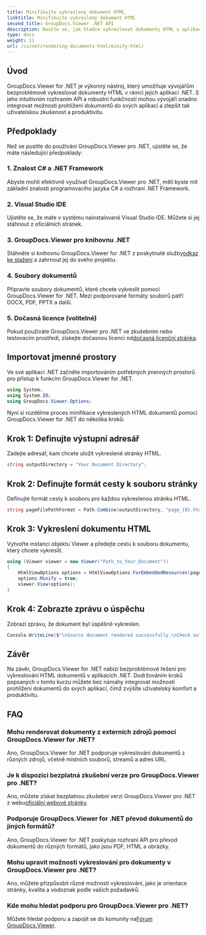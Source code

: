 ```yaml
---
title: Minifikujte vykreslený dokument HTML
linktitle: Minifikujte vykreslený dokument HTML
second_title: GroupDocs.Viewer .NET API
description: Naučte se, jak hladce vykreslovat dokumenty HTML v aplikacích .NET pomocí GroupDocs.Viewer pro .NET.
type: docs
weight: 11
url: /cs/net/rendering-documents-html/minify-html/
---
```

## Úvod
GroupDocs.Viewer for .NET je výkonný nástroj, který umožňuje vývojářům bezproblémově vykreslovat dokumenty HTML v rámci jejich aplikací .NET. S jeho intuitivním rozhraním API a robustní funkčností mohou vývojáři snadno integrovat možnosti prohlížení dokumentů do svých aplikací a zlepšit tak uživatelskou zkušenost a produktivitu.
## Předpoklady
Než se pustíte do používání GroupDocs.Viewer pro .NET, ujistěte se, že máte následující předpoklady:
### 1. Znalost C# a .NET Framework
Abyste mohli efektivně využívat GroupDocs.Viewer pro .NET, měli byste mít základní znalosti programovacího jazyka C# a rozhraní .NET Framework.
### 2. Visual Studio IDE
Ujistěte se, že máte v systému nainstalované Visual Studio IDE. Můžete si jej stáhnout z oficiálních stránek.
### 3. GroupDocs.Viewer pro knihovnu .NET
 Stáhněte si knihovnu GroupDocs.Viewer for .NET z poskytnuté služby[odkaz ke stažení](https://releases.groupdocs.com/viewer/net/) a zahrnout jej do svého projektu.
### 4. Soubory dokumentů
Připravte soubory dokumentů, které chcete vykreslit pomocí GroupDocs.Viewer for .NET. Mezi podporované formáty souborů patří DOCX, PDF, PPTX a další.
### 5. Dočasná licence (volitelné)
 Pokud používáte GroupDocs.Viewer pro .NET ve zkušebním nebo testovacím prostředí, získejte dočasnou licenci od[dočasná licenční stránka](https://purchase.groupdocs.com/temporary-license/).

## Importovat jmenné prostory
Ve své aplikaci .NET začněte importováním potřebných jmenných prostorů pro přístup k funkcím GroupDocs.Viewer for .NET.
```csharp
using System;
using System.IO;
using GroupDocs.Viewer.Options;
```

Nyní si rozdělme proces minifikace vykreslených HTML dokumentů pomocí GroupDocs.Viewer for .NET do několika kroků:
## Krok 1: Definujte výstupní adresář
Zadejte adresář, kam chcete uložit vykreslené stránky HTML.
```csharp
string outputDirectory = "Your Document Directory";
```
## Krok 2: Definujte formát cesty k souboru stránky
Definujte formát cesty k souboru pro každou vykreslenou stránku HTML.
```csharp
string pageFilePathFormat = Path.Combine(outputDirectory, "page_{0}.html");
```
## Krok 3: Vykreslení dokumentu HTML
Vytvořte instanci objektu Viewer a předejte cestu k souboru dokumentu, který chcete vykreslit.
```csharp
using (Viewer viewer = new Viewer("Path_to_Your_Document"))
{
    HtmlViewOptions options = HtmlViewOptions.ForEmbeddedResources(pageFilePathFormat);
    options.Minify = true;
    viewer.View(options);
}
```
## Krok 4: Zobrazte zprávu o úspěchu
Zobrazí zprávu, že dokument byl úspěšně vykreslen.
```csharp
Console.WriteLine($"\nSource document rendered successfully.\nCheck output in {outputDirectory}.");
```

## Závěr
Na závěr, GroupDocs.Viewer for .NET nabízí bezproblémové řešení pro vykreslování HTML dokumentů v aplikacích .NET. Dodržováním kroků popsaných v tomto kurzu můžete bez námahy integrovat možnosti prohlížení dokumentů do svých aplikací, čímž zvýšíte uživatelský komfort a produktivitu.
## FAQ
### Mohu renderovat dokumenty z externích zdrojů pomocí GroupDocs.Viewer for .NET?
Ano, GroupDocs.Viewer for .NET podporuje vykreslování dokumentů z různých zdrojů, včetně místních souborů, streamů a adres URL.
### Je k dispozici bezplatná zkušební verze pro GroupDocs.Viewer pro .NET?
 Ano, můžete získat bezplatnou zkušební verzi GroupDocs.Viewer pro .NET z webu[oficiální webové stránky](https://releases.groupdocs.com/).
### Podporuje GroupDocs.Viewer for .NET převod dokumentů do jiných formátů?
Ano, GroupDocs.Viewer for .NET poskytuje rozhraní API pro převod dokumentů do různých formátů, jako jsou PDF, HTML a obrázky.
### Mohu upravit možnosti vykreslování pro dokumenty v GroupDocs.Viewer pro .NET?
Ano, můžete přizpůsobit různé možnosti vykreslování, jako je orientace stránky, kvalita a vodoznak podle vašich požadavků.
### Kde mohu hledat podporu pro GroupDocs.Viewer pro .NET?
 Můžete hledat podporu a zapojit se do komunity na[Fórum GroupDocs.Viewer](https://forum.groupdocs.com/c/viewer/9).